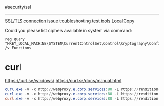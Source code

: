 #security/ssl

---

[SSL/TLS connection issue troubleshooting test tools](https://techcommunity.microsoft.com/t5/azure-paas-blog/ssl-tls-connection-issue-troubleshooting-test-tools/ba-p/2240059)
[Local Copy](zDOC_security_troubleshooting_ssl_tls_connection_issue.mhtml)

Could you please list ciphers available in system via command:  
```
reg query "HKEY_LOCAL_MACHINE\SYSTEM\CurrentControlSet\Control\Cryptography\Configuration\Local\SSL\00010002" /v Functions
```


# curl

https://curl.se/windows/
https://curl.se/docs/manual.html


```ps1
curl.exe -v -x http://webproxy.e.corp.services:80 -L https://rendition-retrieval-qa.ras.int.thomsonreuters.com
curl.exe -v -x http://webproxy.e.corp.services:80 -L https://rendition-retrieval-qa.ras.int.thomsonreuters.com --tlsv1.0
curl.exe -v -x http://webproxy.e.corp.services:80 -L https://rendition-retrieval-qa.ras.int.thomsonreuters.com --tlsv1.2
```